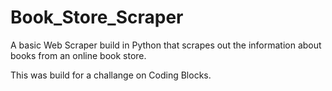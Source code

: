 # Book_Store_Scraper
A basic Web Scraper build in Python that scrapes out the information about books from an online book store.

This was build for a challange on Coding Blocks.
